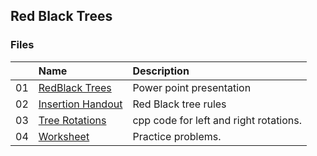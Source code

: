 ## Red Black Trees

### Files

|       | Name                                                 | Description                            |
| :---: | :--------------------------------------------------- | :------------------------------------- |
|  01   | [RedBlack Trees](01_RedBlack-Trees.ppt)              | Power point presentation               |
|  02   | [Insertion Handout](02-RB_Tree_Insertion_Handout.md) | Red Black tree rules                   |
|  03   | [Tree Rotations](03-Tree_Rotations.md)               | cpp code for left and right rotations. |
|  04   | [Worksheet](04-RB_Worksheet.md)                      | Practice problems.                     |